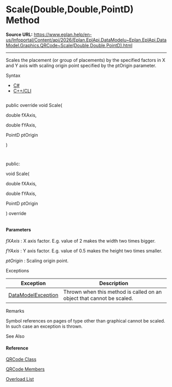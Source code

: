 # Scale(Double,Double,PointD) Method

**Source URL:** https://www.eplan.help/en-us/Infoportal/Content/api/2026/Eplan.EplApi.DataModelu~Eplan.EplApi.DataModel.Graphics.QRCode~Scale(Double,Double,PointD).html

---

Scales the placement (or group of placements) by the specified factors in X and Y axis with scaling origin point specified by the ptOrigin parameter.

Syntax

- [C#](#i-syntax-CS)
- [C++/CLI](#i-syntax-CPP2005)

```
```
public override void Scale( 
   double fXAxis,
   double fYAxis,
   PointD ptOrigin
)
```
```

```
```
public:
void Scale( 
   double fXAxis,
   double fYAxis,
   PointD ptOrigin
) override
```
```

#### Parameters

*fXAxis*
:   X axis factor. E.g. value of 2 makes the width two times bigger.

*fYAxis*
:   Y axis factor. E.g. value of 0.5 makes the height two times smaller.

*ptOrigin*
:   Scaling origin point.

Exceptions

| Exception | Description |
| --- | --- |
| [DataModelException](Eplan.EplApi.DataModelu~Eplan.EplApi.DataModel.DataModelException.html) | Thrown when this method is called on an object that cannot be scaled. |

Remarks

Symbol references on pages of type other than graphical cannot be scaled. In such case an exception is thrown.



See Also

#### Reference

[QRCode Class](Eplan.EplApi.DataModelu~Eplan.EplApi.DataModel.Graphics.QRCode.html)
  
[QRCode Members](Eplan.EplApi.DataModelu~Eplan.EplApi.DataModel.Graphics.QRCode_members.html)
  
[Overload List](Eplan.EplApi.DataModelu~Eplan.EplApi.DataModel.Graphics.QRCode~Scale.html)